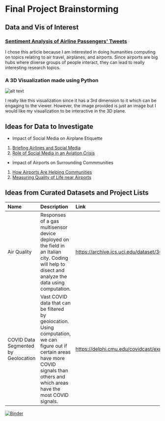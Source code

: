 # Final Project Brainstorming

## Data and Vis of Interest
### [Sentiment Analysis of Airline Passengers' Tweets](https://journals.sagepub.com/doi/10.1177/03611981231172948?icid=int.sj-full-text.similar-articles.9)

I chose this article because I am interested in doing humanities computing on topics relating to air travel, airplanes, and airports. Since airports are big hubs where diverse groups of people interact, they can lead to really interesting research topics.

### A 3D Visualization made using Python
![alt text](https://miro.medium.com/v2/resize:fit:720/format:webp/1*D10-b01-wu-Unv-2WThIsQ.png "3d Plotly Visualization")

I really like this visualization since it has a 3rd dimension to it which can be engaging to the viewer. However, the image provided is just an image but I would like my visualization to be interactive in the 3D plane.

## Ideas for Data to Investigate
* Impact of Social Media on Airplane Etiquette
1. [Briefing Airlines and Social Media](https://www.wfw.com/wp-content/uploads/2019/07/WFW-Briefing-Airlines-and-Social-Media-February-2019.pdf)
2. [Role of Social Media in an Aviation Crisis](https://www.airport-technology.com/features/role-of-social-media-in-an-aviation-crisis/)
* Impact of Airports on Surrounding Commmunities
1. [How Airports Are Helping Communities](https://www.stantec.com/en/ideas/topic/buildings/beyond-the-terminals-how-airports-are-helping-strengthen-communities-and-promote-culture)
2. [Measuring Quality of Life near Airports](https://nap.nationalacademies.org/read/25918/chapter/2)

## Ideas from Curated Datasets and Project Lists
Name|Description|Link
:---|:---|:---
Air Quality|Responses of a gas multisensor device deployed on the field in an Italian city. Coding will help to disect and analyze the data using computation.|https://archive.ics.uci.edu/dataset/360/air+quality
COVID Data Segmented by Geolocation|Vast COVID data that can be filtered by geolocation. Using computation, we can figure out if certain areas have more COVID signals than others and which areas have the most COVID signals.|https://delphi.cmu.edu/covidcast/export/

[![Binder](https://mybinder.org/badge_logo.svg)](https://mybinder.org/v2/gh/kevin-ink/dh140-finalproject/main)